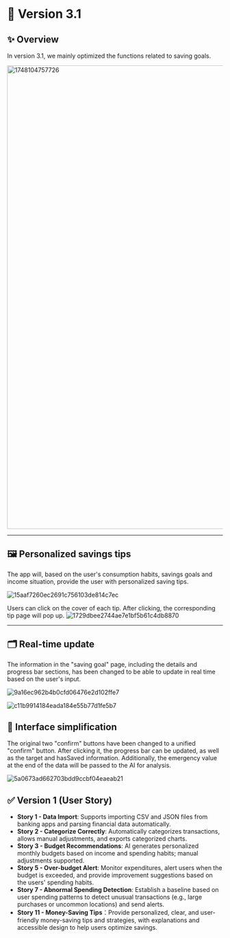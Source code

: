 # 📘 Version 3.1 

## ✨ Overview
In version 3.1, we mainly optimized the functions related to saving goals.

<img width="1080" alt="1748104757726" src="https://github.com/user-attachments/assets/15b130ec-aacc-40c5-a752-d3ca563523cb" />

---

## 🖼️ Personalized savings tips
The app will, based on the user's consumption habits, savings goals and income situation, provide the user with personalized saving tips.

![15aaf7260ec2691c756103de814c7ec](https://github.com/user-attachments/assets/123bdf53-f86d-48ab-b7cc-9da802b0caa0)

Users can click on the cover of each tip. After clicking, the corresponding tip page will pop up.
![1729dbee2744ae7e1bf5b61c4db8870](https://github.com/user-attachments/assets/6f01bd90-9769-4dac-80aa-2e0c8b825c28)


---


## 🗂️ Real-time update
The information in the "saving goal" page, including the details and progress bar sections, has been changed to be able to update in real time based on the user's input.

![9a16ec962b4b0cfd06476e2d102ffe7](https://github.com/user-attachments/assets/49a0d09a-d3f6-459e-9114-ec123d2fb06a)

![c11b9914184eada184e55b77d1fe5b7](https://github.com/user-attachments/assets/c2224c0d-0ff8-4681-9f3a-1142a8dc392c)



## 🎏 Interface simplification
The original two "confirm" buttons have been changed to a unified "confirm" button. After clicking it, the progress bar can be updated, as well as the target and hasSaved information. Additionally, the emergency value at the end of the data will be passed to the AI for analysis.

![5a0673ad662703bdd9ccbf04eaeab21](https://github.com/user-attachments/assets/1068596e-a3a4-4c57-aedb-d47b11591f53)


## ✅ Version 1 (User Story)

- **Story 1 - Data Import**: Supports importing CSV and JSON files from banking apps and parsing financial data automatically.
- **Story 2 - Categorize Correctly**: Automatically categorizes transactions, allows manual adjustments, and exports categorized charts.
- **Story 3 - Budget Recommendations**: AI generates personalized monthly budgets based on income and spending habits; manual adjustments supported.
- **Story 5 - Over-budget Alert**: Monitor expenditures, alert users when the budget is exceeded, and provide improvement suggestions based on the users' spending habits.
- **Story 7 - Abnormal Spending Detection**: Establish a baseline based on user spending patterns to detect unusual transactions (e.g., large purchases or uncommon locations) and send alerts.
- **Story 11 - Money-Saving Tips**：Provide personalized, clear, and user-friendly money-saving tips and strategies, with explanations and accessible design to help users optimize savings.
